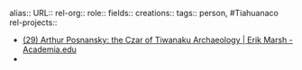 alias::
URL::
rel-org::
role::
fields::
creations::
tags:: person, #Tiahuanaco
 rel-projects::

- [(29) Arthur Posnansky: the Czar of Tiwanaku Archaeology | Erik Marsh - Academia.edu](https://www.academia.edu/40620683/Arthur_Posnansky_the_Czar_of_Tiwanaku_Archaeology)
-
